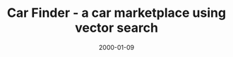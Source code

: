 ---
layout: post
title: "Car Finder - a car marketplace using vector search"
date: 2000-01-09
category: project
image: /assets/img/car_finder.png
redirect: https://ngt-frontend-five.vercel.app/
details:
  - "Built this demo of how vector search could change marketplaces together with <a href='https://www.linkedin.com/in/danielkss/'>Daniel</a> and  <a href='https://svarun.vercel.app/'>Varun</a>."
  - "• We used the text-embedding-3-small model from Open AI to generate the embeddings and cohere for reranking of search results. 4o-mini served as the LLM model for rewriting queries and to augment our user facing retrieved results."
  - "• Check it out <a href='https://ngt-frontend-five.vercel.app/'>here</a>."

featured: true
--- 